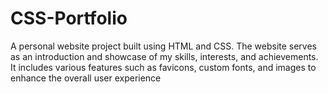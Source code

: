 # CSS-Portfolio

A personal website project built using HTML and CSS. The website serves as an introduction and showcase of my skills, interests, and achievements. It includes various features such as favicons, custom fonts, and images to enhance the overall user experience

